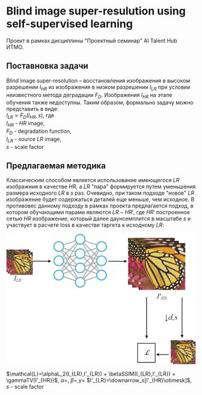 # Blind image super-resulution using self-supervised learning
Проект в рамках дисциплины "Проектный семинар" AI Talent Hub ИТМО.

## Поставновка задачи
Blind image super-resolution – восстановления изображения в высоком разрешении $I_{HR}$ из изображения в низком разрешении $I_{LR}$ при условии неизвестного метода деградации $F_D$. Изображения $I_{HR}$ на этапе обучения также недоступны. Таким образом, формально задачу можно представить в виде:  
$I_{LR} = F_D(I_{HR}, s)$, где  
$I_{HR}$ - $HR$ image,  
$F_D$ - degradation function,  
$I_{LR}$ - source $LR$ image,  
$s$ - scale factor

## Предлагаемая методика
Классическим способом является использование имеющегося $LR$ изображния в качестве $HR$, а $LR$ "пара" формируется путем уменьшения размера исходного $LR$ в $s$ раз. Очевидно, при таком подходе "новое" $LR$ изображение будет содержаться деталей еще меньше, чем исходное. В противовес данному подходу в рамках проекта предлагается подход, в котором обучающими парами являются ${LR - HR'}$, где $HR'$ построенное сетью $HR$ изображение, который далее даунсемплится в масштабе $s$ и участвует в расчете loss в качестве таргета к исходному $LR$:

![loss schema](img/loss_schema.png)  


$\mathcal{L}=\alphaL_2(I_{LR},I'_{LR}) + \betaSSIM(I_{LR},I'_{LR}) + \gammaTV(I'_{HR})$,
$\alpha$=, $\beta$=,$\gamma=$
$I'_{LR}=\downarrow_s[I'_{HR}\otimesk]$,
$s$ - scale factor
